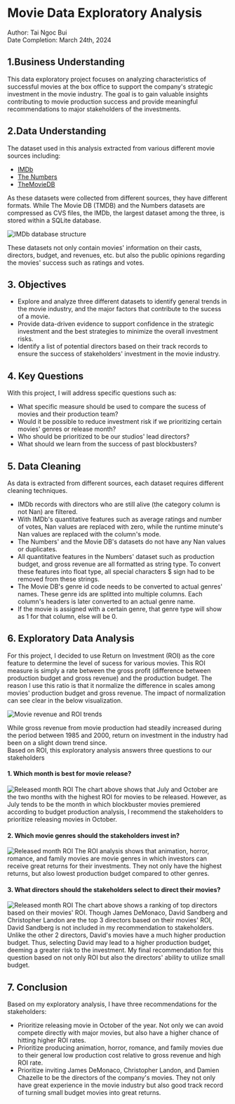 # Movie Data Exploratory Analysis

Author: Tai Ngoc Bui <br>
Date Completion: March 24th, 2024

## 1.Business Understanding
This data exploratory project focuses on analyzing characteristics of successful movies at the box office to support the company's strategic investment in the movie industry. The goal is to gain valuable insights contributing to movie production success and provide meaningful recommendations to major stakeholders of the investments.

## 2.Data Understanding
The dataset used in this analysis extracted from various different movie sources including:

* [IMDb](https://www.imdb.com/)
* [The Numbers](https://www.the-numbers.com/)
* [TheMovieDB](https://www.themoviedb.org/) <br>

As these datasets were collected from different sources, they have different formats. While The Movie DB (TMDB) and the Numbers datasets are compressed as CVS files, the IMDb, the largest dataset among the three, is stored within a SQLite database.<br>

![IMDb database structure](https://github.com/taingocbui/phase2_project/blob/main/photos/movie_data_erd.jpeg)

These datasets not only contain movies' information on their casts, directors, budget, and revenues, etc. but also the public opinions regarding the movies' success such as ratings and votes.


## 3. Objectives
* Explore and analyze three different datasets to identify general trends in the movie industry, and the major factors that contribute to the sucess of a movie.
* Provide data-driven evidence to support confidence in the strategic investment and the best strategies to minimize the overall investment risks.
* Identify a list of potential directors based on their track records to ensure the success of stakeholders' investment in the movie industry.

## 4. Key Questions
With this project, I will address specific questions such as:
* What specific measure should be used to compare the sucess of movies and their production team?
* Would it be possible to reduce investment risk if we prioritizing certain movies' genres or release month?
* Who should be prioritized to be our studios' lead directors?
* What should we learn from the success of past blockbusters?

## 5. Data Cleaning
As data is extracted from different sources, each dataset requires different cleaning techniques. 
* IMDb records with directors who are still alive (the category column is not Nan) are filtered.
* With IMDb's quantitative features such as average ratings and number of votes, Nan values are replaced with zero, while the runtime minute's Nan values are replaced with the column's mode.
* The Numbers' and the Movie DB's datasets do not have any Nan values or duplicates. 
* All quantitative features in the Numbers' dataset such as production budget, and gross revenue are all formatted as string type. To convert these features into float type, all special characters $ sign had to be removed from these strings. 
* The Movie DB's genre id code needs to be converted to actual genres' names. These genre ids are splitted into multiple columns. Each column's headers is later converted to an actual genre name. 
* If the movie is assigned with a certain genre, that genre type will show as 1 for that column, else will be 0.

## 6. Exploratory Data Analysis
For this project, I decided to use Return on Investment (ROI) as the core feature to determine the level of sucess for various movies. This ROI measure is simply a rate between the gross profit (difference between production budget and gross revenue) and the production budget. The reason I use this ratio is that it normalize the difference in scales among movies' production budget and gross revenue. The impact of normalization can see clear in the below visualization. 

![Movie revenue and ROI trends](https://github.com/taingocbui/phase2_project/blob/main/photos/1.png)

While gross revenue from movie production had steadily increased during the period between 1985 and 2000, return on investment in the industry had been on a slight down trend since. <br>
Based on ROI, this exploratory analysis answers three questions to our stakeholders
 #### 1. Which month is best for movie release?
![Released month ROI](https://github.com/taingocbui/phase2_project/blob/main/photos/4.png)
The chart above shows that July and October are the two months with the highest ROI for movies to be released. However, as July tends to be the month in which blockbuster movies premiered according to budget production analysis, I recommend the stakeholders to prioritize releasing movies in October. 
#### 2. Which movie genres should the stakeholders invest in?
  ![Released month ROI](https://github.com/taingocbui/phase2_project/blob/main/photos/6.png)
The ROI analysis shows that animation, horror, romance, and family movies are movie genres in which investors can receive great returns for their investments. They not only have the highest returns, but also lowest production budget compared to other genres. 
#### 3. What directors should the stakeholders select to direct their movies?
![Released month ROI](https://github.com/taingocbui/phase2_project/blob/main/photos/7.png)
The chart above shows a ranking of top directors based on their movies' ROI. Though James DeMonaco, David Sandberg and Christopher Landon are the top 3 directors based on their movies' ROI, David Sandberg is not included in my recommendation to stakeholders. Unlike the other 2 directors, David's movies have a much higher production budget. Thus, selecting David may lead to a higher production budget, deeming a greater risk to the investment. My final recommendation for this question based on not only ROI but also the directors' ability to utilize small budget.

## 7. Conclusion
Based on my exploratory analysis, I have three recommendations for the stakeholders:
* Prioritize releasing movie in October of the year. Not only we can avoid compete directly with major movies, but also have a higher chance of hitting higher ROI rates.
* Prioritize producing animation, horror, romance, and family movies due to their general low production cost relative to gross revenue and high ROI rate.
* Prioritize inviting James DeMonaco, Christopher Landon, and Damien Chazelle to be the directors of the company's movies. They not only have great experience in the movie industry but also good track record of turning small budget movies into great returns.

